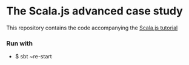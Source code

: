 # The Scala.js advanced case study

This repository contains the code accompanying the [Scala.js tutorial](http://www.scala-js.org/doc/tutorial.html)

### Run with

* $ sbt ~re-start
